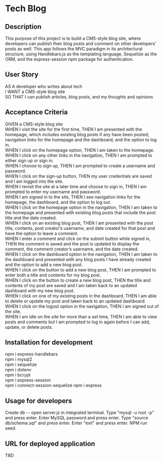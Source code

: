 # Tech Blog

## Description
This purpose of this project is to build a CMS-style blog site, where developers can publish their blog posts and comment on other developers’ posts as well. This app follows the MVC paradigm in its architectural structure, using Handlebars.js as the templating language, Sequelize as the ORM, and the express-session npm package for authentication.

## User Story
AS A developer who writes about tech  
I WANT a CMS-style blog site  
SO THAT I can publish articles, blog posts, and my thoughts and opinions

## Acceptance Criteria
GIVEN a CMS-style blog site  
WHEN I visit the site for the first time, THEN I am presented with the homepage, which includes existing blog posts if any have been posted; navigation links for the homepage and the dashboard; and the option to log in.  
WHEN I click on the homepage option, THEN I am taken to the homepage.  
WHEN I click on any other links in the navigation, THEN I am prompted to either sign up or sign in.  
WHEN I choose to sign up, THEN I am prompted to create a username and password.  
WHEN I click on the sign-up button, THEN my user credentials are saved and I am logged into the site.  
WHEN I revisit the site at a later time and choose to sign in, THEN I am prompted to enter my username and password.  
WHEN I am signed in to the site, THEN I see navigation links for the homepage, the dashboard, and the option to log out.  
WHEN I click on the homepage option in the navigation, THEN I am taken to the homepage and presented with existing blog posts that include the post title and the date created.  
WHEN I click on an existing blog post, THEN I am presented with the post title, contents, post creator’s username, and date created for that post and have the option to leave a comment.  
WHEN I enter a comment and click on the submit button while signed in, THEN the comment is saved and the post is updated to display the comment, the comment creator’s username, and the date created.  
WHEN I click on the dashboard option in the navigation, THEN I am taken to the dashboard and presented with any blog posts I have already created and the option to add a new blog post.  
WHEN I click on the button to add a new blog post, THEN I am prompted to enter both a title and contents for my blog post.  
WHEN I click on the button to create a new blog post, THEN the title and contents of my post are saved and I am taken back to an updated dashboard with my new blog post.  
WHEN I click on one of my existing posts in the dashboard, THEN I am able to delete or update my post and taken back to an updated dashboard.  
WHEN I click on the logout option in the navigation, THEN I am signed out of the site.  
WHEN I am idle on the site for more than a set time, THEN I am able to view posts and comments but I am prompted to log in again before I can add, update, or delete posts.

## Installation for development
npm i express-handlebars  
npm i mysql2  
npm i sequelize  
npm i dotenv  
npm i bcrypt  
npm i express-session  
npm i connect-session-sequelize
npm i express

## Usage for developers

Create db -- open server.js in integrated terminal. Type "mysql -u root -p" and press enter. Enter MySQL password and press enter. Type "source db/schema.sql" and press enter. Enter "exit" and press enter. NPM run seed.

## URL for deployed application
TBD